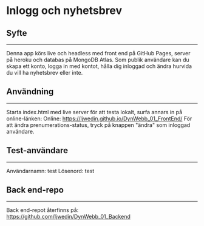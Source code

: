 # Inlogg och nyhetsbrev

## Syfte
----------------------
Denna app körs live och headless med front end på GitHub Pages, server på heroku och databas på MongoDB Atlas.
Som publik användare kan du skapa ett konto, logga in med kontot, hålla dig inloggad och ändra hurvida du vill ha nyhetsbrev eller inte.

## Användning
----------------------
Starta index.html med live server för att testa lokalt, surfa annars in på online-länken:
Online: https://ljwedin.github.io/DynWebb_01_FrontEnd/
För att ändra prenumerations-status, tryck på knappen "ändra" som inloggad användare.

## Test-användare
----------------------
Användarnamn:   test
Lösenord:       test

## Back end-repo
----------------------
Back end-repot återfinns på: https://github.com/ljwedin/DynWebb_01_Backend